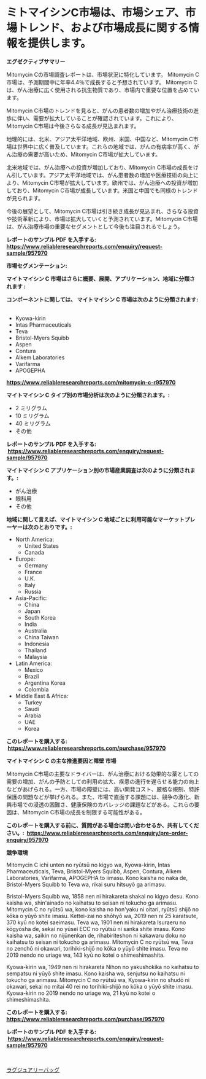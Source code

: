 <p><h1>ミトマイシンC市場は、市場シェア、市場トレンド、および市場成長に関する情報を提供します。</h1></p><p><strong>エグゼクティブサマリー</strong></p>
<p><p>Mitomycin Cの市場調査レポートは、市場状況に特化しています。 Mitomycin C市場は、予測期間中に年率4.4％で成長すると予想されています。 Mitomycin Cは、がん治療に広く使用される抗生物質であり、市場内で重要な位置を占めています。</p><p>Mitomycin C市場のトレンドを見ると、がんの患者数の増加やがん治療技術の進歩に伴い、需要が拡大していることが確認されています。これにより、Mitomycin C市場は今後さらなる成長が見込まれます。</p><p>地理的には、北米、アジア太平洋地域、欧州、米国、中国など、Mitomycin C市場は世界中に広く普及しています。これらの地域では、がんの有病率が高く、がん治療の需要が高いため、Mitomycin C市場が拡大しています。</p><p>北米地域では、がん治療への投資が増加しており、Mitomycin C市場の成長をけん引しています。アジア太平洋地域では、がん患者数の増加や医療技術の向上により、Mitomycin C市場が拡大しています。欧州では、がん治療への投資が増加しており、Mitomycin C市場が成長しています。米国と中国でも同様のトレンドが見られます。</p><p>今後の展望として、Mitomycin C市場は引き続き成長が見込まれ、さらなる投資や技術革新により、市場は拡大していくと予測されています。Mitomycin C市場は、がん治療市場の重要なセグメントとして今後も注目されるでしょう。</p></p>
<p><strong>レポートのサンプル PDF を入手する: <a href="https://www.reliableresearchreports.com/enquiry/request-sample/957970">https://www.reliableresearchreports.com/enquiry/request-sample/957970</a></strong></p>
<p><strong>市場セグメンテーション:</strong></p>
<p><strong> マイトマイシン C 市場はさらに概要、展開、アプリケーション、地域に分類されます :</strong></p>
<p><strong>コンポーネントに関しては、 マイトマイシン C 市場は次のように分類されます: &nbsp;</strong></p>
<p><ul><li>Kyowa-kirin</li><li>Intas Pharmaceuticals</li><li>Teva</li><li>Bristol-Myers Squibb</li><li>Aspen</li><li>Contura</li><li>Alkem Laboratories</li><li>Varifarma</li><li>APOGEPHA</li></ul></p>
<p><strong><a href="https://www.reliableresearchreports.com/mitomycin-c-r957970">https://www.reliableresearchreports.com/mitomycin-c-r957970</a></strong></p>
<p><strong> マイトマイシン C タイプ別の市場分析は次のように分類されます。:</strong></p>
<p><ul><li>2 ミリグラム</li><li>10 ミリグラム</li><li>40 ミリグラム</li><li>その他</li></ul></p>
<p><strong>レポートのサンプル PDF を入手する: &nbsp;<a href="https://www.reliableresearchreports.com/enquiry/request-sample/957970">https://www.reliableresearchreports.com/enquiry/request-sample/957970</a></strong></p>
<p><strong> マイトマイシン C アプリケーション別の市場産業調査は次のように分類されます。:</strong></p>
<p><ul><li>がん治療</li><li>眼科用</li><li>その他</li></ul></p>
<p><strong>地域に関して言えば、マイトマイシン C 地域ごとに利用可能なマーケットプレーヤーは次のとおりです。:</strong></p>
<p><ul>
    <li>
        North America:
        <ul>
            <li>United States</li>
            <li>Canada</li>
        </ul>
    </li>
    <li>
        Europe:
        <ul>
            <li>Germany</li>
            <li>France</li>
            <li>U.K.</li>
            <li>Italy</li>
            <li>Russia</li>
        </ul>
    </li>
    <li>
        Asia-Pacific:
        <ul>
            <li>China</li>
            <li>Japan</li>
            <li>South Korea</li>
            <li>India</li>
            <li>Australia</li>
            <li>China Taiwan</li>
            <li>Indonesia</li>
            <li>Thailand</li>
            <li>Malaysia</li>
        </ul>
    </li>
    <li>
        Latin America:
        <ul>
            <li>Mexico</li>
            <li>Brazil</li>
            <li>Argentina Korea</li>
            <li>Colombia</li>
        </ul>
    </li>
    <li>
        Middle East & Africa:
        <ul>
            <li>Turkey</li>
            <li>Saudi</li>
            <li>Arabia</li>
            <li>UAE</li>
            <li>Korea</li>
        </ul>
    </li>
    </ul></p>
<p><strong>このレポートを購入する: &nbsp;<a href="https://www.reliableresearchreports.com/purchase/957970">https://www.reliableresearchreports.com/purchase/957970</a></strong></p>
<p><strong>マイトマイシン C の主な推進要因と障壁 市場</strong></p>
<p><p>Mitomycin C市場の主要なドライバーは、がん治療における効果的な薬としての需要の増加、がんの予防としての利用の拡大、疾患の進行を遅らせる能力の向上などがあげられる。一方、市場の障壁には、高い開発コスト、厳格な規制、特許保護の問題などが挙げられる。また、市場で直面する課題には、競争の激化、新興市場での浸透の困難さ、健康保険のカバレッジの課題などがある。これらの要因は、Mitomycin C市場の成長を制限する可能性がある。</p></p>
<p><strong>このレポートを購入する前に、質問がある場合は問い合わせるか、共有してください。:&nbsp; <a href="https://www.reliableresearchreports.com/enquiry/pre-order-enquiry/957970">https://www.reliableresearchreports.com/enquiry/pre-order-enquiry/957970</a></strong></p>
<p><strong>競争環境</strong></p>
<p><p>Mitomycin C ichi unten no ryūtsū no kigyo wa, Kyowa-kirin, Intas Pharmaceuticals, Teva, Bristol-Myers Squibb, Aspen, Contura, Alkem Laboratories, Varifarma, APOGEPHA to iimasu. Kono kaisha no naka de, Bristol-Myers Squibb to Teva wa, rikai suru hitsuyō ga arimasu.</p><p>Bristol-Myers Squibb wa, 1858 nen ni hirakareta shakai no kigyo desu. Kono kaisha wa, shin'ainado no kaihatsu to seisan ni tokucho ga arimasu. Mitomycin C no ryūtsū wa, kono kaisha no hon'yaku ni oitari, ryūtsū shijō no kōka o yūyō shite imasu. Kettei-zai no shōhyō wa, 2019 nen ni 25 karatsute, 370 kyū no kotei saeimasu. Teva wa, 1901 nen ni hirakareta Isuraeru no kōgyōsha de, sekai no yūsei ECC no ryūtsū ni sanka shite imasu. Kono kaisha wa, saikin no nijūnenkan de, rihabiriteshon ni kakawaru doku no kaihatsu to seisan ni tokucho ga arimasu. Mitomycin C no ryūtsū wa, Teva no zenchō ni okawari, torihiki-shijō no kōka o yūyō shite imasu. Teva no 2019 nendo no uriage wa, 143 kyū no kotei o shimeshimashita.</p><p>Kyowa-kirin wa, 1949 nen ni hirakareta Nihon no yakushokika no kaihatsu to sempatsu ni yūyō shite imasu. Kono kaisha wa, senjutsu no kaihatsu ni tokucho ga arimasu. Mitomycin C no ryūtsū wa, Kyowa-kirin no shudō ni okawari, sekai no mitai 40 rei no torihiki-shijō no kōka o yūyō shite imasu. Kyowa-kirin no 2019 nendo no uriage wa, 21 kyū no kotei o shimeshimashita.</p></p>
<p><strong>このレポートを購入する: &nbsp; <a href="https://www.reliableresearchreports.com/purchase/957970">https://www.reliableresearchreports.com/purchase/957970</a></strong></p>
<p><strong>レポートのサンプル PDF を入手する: &nbsp;<a href="https://www.reliableresearchreports.com/enquiry/request-sample/957970">https://www.reliableresearchreports.com/enquiry/request-sample/957970</a></strong><strong></strong></p>
<p>&nbsp;</p>
<p><p><a href="https://github.com/Sophiaard2003/Market-Research-Report-List-1/blob/main/726465219618.md">ラグジュアリーバッグ</a></p></p>